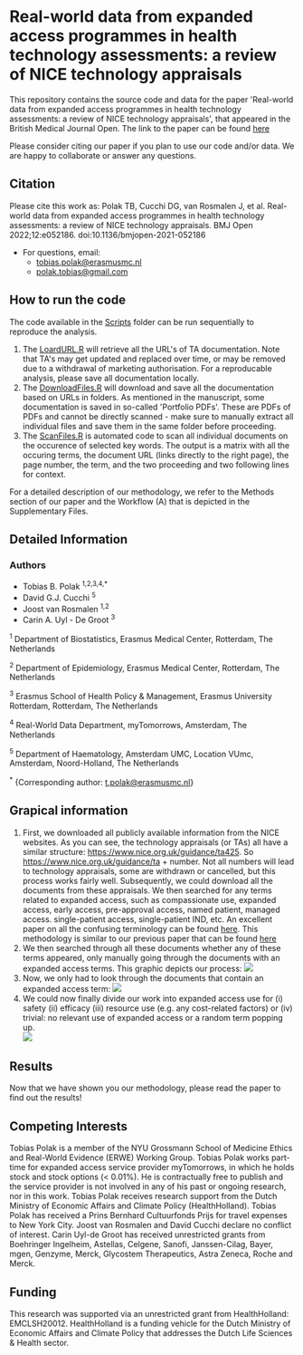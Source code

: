 # Real-world data from expanded access programmes in health technology assessments: a review of NICE technology appraisals
This repository contains the source code and data for the paper 'Real-world data from expanded access programmes in health technology assessments: a review of NICE technology appraisals', that appeared in the British Medical Journal Open. The link to the paper can be found [here](https://bmjopen.bmj.com/content/12/1/e052186.full.) 

Please consider citing our paper if you plan to use our code and/or data. We are happy to collaborate or answer any questions.

## Citation
Please cite this work as: Polak TB, Cucchi DG, van Rosmalen J, et al. Real-world data from expanded access programmes in health technology assessments: a review of NICE technology appraisals. BMJ Open 2022;12:e052186. doi:10.1136/bmjopen-2021-052186
* For questions, email: 
    * tobias.polak@erasmusmc.nl
    * polak.tobias@gmail.com

## How to run the code
The code available in the [Scripts](/Scripts) folder can be run sequentially to reproduce the analysis.
1. The [LoardURL.R](/Scripts/01LoadURL.R) will retrieve all the URL's of TA documentation. Note that TA's may get updated and replaced over time, or may be removed due to a withdrawal of marketing authorisation. For a reproducable analysis, please save all documentation locally.
2. The [DownloadFiles.R](/Scripts/02DownloadFiles.R) will download and save all the documentation based on URLs in folders. As mentioned in the manuscript, some documentation is saved in so-called 'Portfolio PDFs'. These are PDFs of PDFs and cannot be directly scanned - make sure to manually extract all individual files and save them in the same folder before proceeding.
3. The [ScanFiles.R](/Scripts/03ScanFiles.R) is automated code to scan all individual documents on the occurence of selected key words. The output is a matrix with all the occuring terms, the document URL (links directly to the right page), the page number, the term, and the two proceeding and two following lines for  context.


For a detailed description of our methodology, we refer to the Methods section of our paper and the Workflow (A) that is depicted in the Supplementary Files. 

## Detailed Information 

### Authors
- Tobias B. Polak <sup>1,2,3,4,*</sup>
- David G.J. Cucchi <sup>5</sup>
- Joost van Rosmalen <sup>1,2</sup>
- Carin A. Uyl - De Groot <sup>3</sup>

<sup>1</sup> Department of Biostatistics, Erasmus Medical Center, Rotterdam, The Netherlands

<sup>2</sup> Department of Epidemiology, Erasmus Medical Center, Rotterdam, The Netherlands

<sup>3</sup> Erasmus School of Health Policy & Management, Erasmus University Rotterdam, Rotterdam, The Netherlands

<sup>4</sup> Real-World Data Department, myTomorrows, Amsterdam, The Netherlands

<sup>5</sup> Department of Haematology, Amsterdam UMC, Location VUmc, Amsterdam, Noord-Holland, The Netherlands

<sup>*</sup> {Corresponding author: t.polak@erasmusmc.nl}

## Grapical information
1. First, we downloaded all publicly available information from the NICE websites. As you can see, the technology appraisals (or TAs) all have a similar structure: https://www.nice.org.uk/guidance/ta425. So https://www.nice.org.uk/guidance/ta + number. Not all numbers will lead to technology appraisals, some are withdrawn or cancelled, but this process works fairly well. Subsequently, we could download all the documents from these appraisals. We then searched for any terms related to expanded access, such as compassionate use, expanded access, early access, pre-approval access, named patient, managed access. single-patient access, single-patient IND, etc. An excellent paper on all the confusing terminology can be found [here](https://journals.sagepub.com/doi/10.1177/2168479017696267?icid=int.sj-abstract.similar-articles.5). This methodology is similar to our previous paper that can be found [here](https://github.com/TobiasPolak/BJCP2020)
2. We then searched through all these documents whether any of these terms appeared, only manually going through the documents with an expanded access terms. This graphic depicts our process:
![](https://github.com/TobiasPolak/BJCP2020/blob/master/GIF1_Compressed%20(1).gif)
3. Now, we only had to look through the documents that contain an expanded access term:
![](https://github.com/TobiasPolak/BJCP2020/blob/master/GIF2_Loop_Compressed%20(1).gif)
4. We could now finally divide our work into expanded access use for (i) safety (ii) efficacy (iii) resource use (e.g. any cost-related factors) or (iv) trivial: no relevant use of expanded access or a random term popping up.  
![](https://github.com/TobiasPolak/RWD-from-EAP-in-HTA-a-review-of-NICE-technology-appraisals/blob/main/Animations/GIF3_Compressed%20(1).gif)

## Results
Now that we have shown you our methodology, please read the paper to find out the results!

## Competing Interests
Tobias Polak is a member of the NYU Grossmann School of Medicine Ethics and Real-World Evidence (ERWE) Working Group. Tobias Polak works part-time for expanded access service provider myTomorrows, in which he holds stock and stock options (< 0.01%). He is contractually free to publish and the service provider is not involved in any of his past or ongoing research, nor in this work. Tobias Polak receives research support from the Dutch Ministry of Economic Affairs and Climate Policy (HealthHolland). Tobias Polak has received a Prins Bernhard Cultuurfonds Prijs for travel expenses to New York City. Joost van Rosmalen and David Cucchi declare no conflict of interest. Carin Uyl-de Groot has received unrestricted grants from Boehringer Ingelheim, Astellas, Celgene, Sanofi, Janssen-Cilag, Bayer, mgen, Genzyme, Merck, Glycostem Therapeutics, Astra Zeneca, Roche and Merck.

## Funding
This research was supported via an unrestricted grant from HealthHolland: EMCLSH20012. HealthHolland is a funding vehicle for the Dutch Ministry of Economic Affairs and Climate Policy that addresses the Dutch Life Sciences & Health sector.

